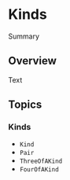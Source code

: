 # Kinds

<!--@START_MENU_TOKEN@-->Summary<!--@END_MENU_TOKEN@-->

## Overview

<!--@START_MENU_TOKEN@-->Text<!--@END_MENU_TOKEN@-->

## Topics

### Kinds

- ``Kind``
- ``Pair``
- ``ThreeOfAKind``
- ``FourOfAKind``
